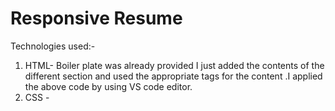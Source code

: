 # Responsive Resume
Technologies used:-
1) HTML- Boiler plate was already provided I just added the contents of the different section  and used the appropriate tags for the content .I applied the above code by using VS code editor.
2) CSS - 
